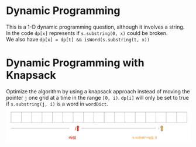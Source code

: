 # Dynamic Programming
This is a 1-D dynamic programming question, although it involves a string.  
In the code `dp[x]` represents if `s.substring(0, x)` could be broken.  
We also have `dp[x] = dp[t] && isWord(s.substring(t, x))`

# Dynamic Programming with Knapsack
Optimize the algorithm by using a knapsack approach instead of moving the pointer `j` one grid at a time in the range 
`[0, i)`. `dp[i]` will only be set to true if `s.substring(j, i)` is a word in `wordDict`.  
![knapsack.png](knapsack.png)
